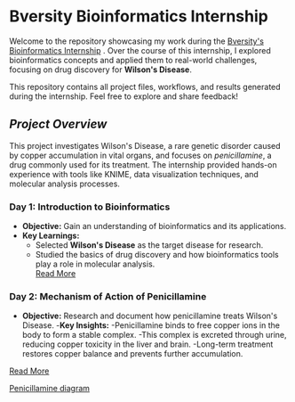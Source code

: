 # **Bversity Bioinformatics Internship**

Welcome to the repository showcasing my work during the <ins>Bversity's Bioinformatics Internship</ins> . Over the course of this internship, I explored bioinformatics concepts and applied them to real-world challenges, focusing on drug discovery for **Wilson's Disease**.

This repository contains all project files, workflows, and results generated during the internship. Feel free to explore and share feedback!

## _**Project Overview**_

This project investigates Wilson's Disease, a rare genetic disorder caused by copper accumulation in vital organs, and focuses on _penicillamine_, a drug commonly used for its treatment.
The internship provided hands-on experience with tools like KNIME, data visualization techniques, and molecular analysis processes.

### **Day 1: Introduction to Bioinformatics**  
- **Objective:** Gain an understanding of bioinformatics and its applications.  
- **Key Learnings:**  
  - Selected **Wilson's Disease** as the target disease for research.  
  - Studied the basics of drug discovery and how bioinformatics tools play a role in molecular analysis.  
[Read More](DAY_1/notes.md)

### **Day 2: Mechanism of Action of Penicillamine**
- **Objective:** Research and document how penicillamine treats Wilson's Disease.
-**Key Insights:**
  -Penicillamine binds to free copper ions in the body to form a stable complex.
  -This complex is excreted through urine, reducing copper toxicity in the liver and brain.
  -Long-term treatment restores copper balance and prevents further accumulation.

[Read More](Day_2/Penicillamine.md)

[Penicillamine diagram](Day_2/Penicillamine_Diagram.png)

